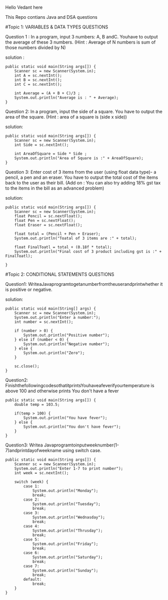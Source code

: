 Hello Vedant here

This Repo contians Java and DSA questions

#Topic 1: VARIABLES & DATA TYPES QUESTIONS

 Question 1 : In a program, input 3 numbers: A, B andC. Youhave to output the average of
 these 3 numbers.
 (Hint : Average of N numbers is sum of those numbers divided by N)

 solution :
 

    public static void main(String args[]) {
        Scanner sc = new Scanner(System.in);
        int A = sc.nextInt();
        int B = sc.nextInt();
        int C = sc.nextInt();

        int Average = (A + B + C)/3 ;
        System.out.println("Average is : " + Average);
    }

 Question 2: In a program, input the side of a square. You have to output the area of the
 square.
 (Hint : area of a square is (side x side))


 solution:


    public static void main(String args[]) {
        Scanner sc = new Scanner(System.in);
        int Side = sc.nextInt();

        int AreaOfSquare = Side * Side ;
        System.out.println("Area of Square is :" + AreaOfSquare);
    }


 Question 3: Enter cost of 3 items from the user (using float data type)- a pencil, a pen and
 an eraser. You have to output the total cost of the items back to the user as their bill.
 (Add on : You can also try adding 18% gst tax to the items in the bill as an advanced problem)

 solution:


    public static void main(String args[]) {
        Scanner sc = new Scanner(System.in);
        float Pencil = sc.nextFloat();
        float Pen = sc.nextFloat();
        float Eraser = sc.nextFloat();

        float total = (Pencil + Pen + Eraser);
        System.out.println("Toatal of 3 items are :" + total);

        float FinalToatl = total + (0.18f * total);
        System.out.println("Final cost of 3 product including gst is :" + FinalToatl);

    }

 #Topic 2: CONDITIONAL STATEMENTS QUESTIONS
 
 Question1: WriteaJavaprogramtogetanumberfromtheuserandprintwhether it is
 positive or negative.

 solution:
 

    public static void main(String[] args) {
        Scanner sc = new Scanner(System.in);
        System.out.println("Enter a number:");
        int number = sc.nextInt();

        if (number > 0) {
            System.out.println("Positive number");
        } else if (number < 0) {
            System.out.println("Negative number");
        } else {
            System.out.println("Zero");
        }

        sc.close();
    }

Question2: FinishthefollowingcodesothatitprintsYouhaveafeverifyourtemperature
 is above 100 and otherwise prints You don't have a fever

 

    public static void main(String args[]) {
        double temp = 103.5;

        if(temp > 100) {
            System.out.println("You have fever");
        } else {
            System.out.println("You don't have fever");
        }
    }

Question3: Writea Javaprogramtoinputweeknumber(1-7)andprintdayofweekname
 using switch case.




    public static void main(String args[]) {
        Scanner sc = new Scanner(System.in);
        System.out.println("Enter 1-7 to print number");
        int week = sc.nextInt();

        switch (week) {
            case 1:
                System.out.println("Monday");
                break;
            case 2:
                System.out.println("Tuesday");
                break;
            case 3:
                System.out.println("Wednasday");
                break;
            case 4:
                System.out.println("Thrusday");
                break;
            case 5:
                System.out.println("Friday");
                break;
            case 6:
                System.out.println("Saturday");
                break;
            case 7:
                System.out.println("Sunday");
                break;
            default:
                break;
        }
    }





 

